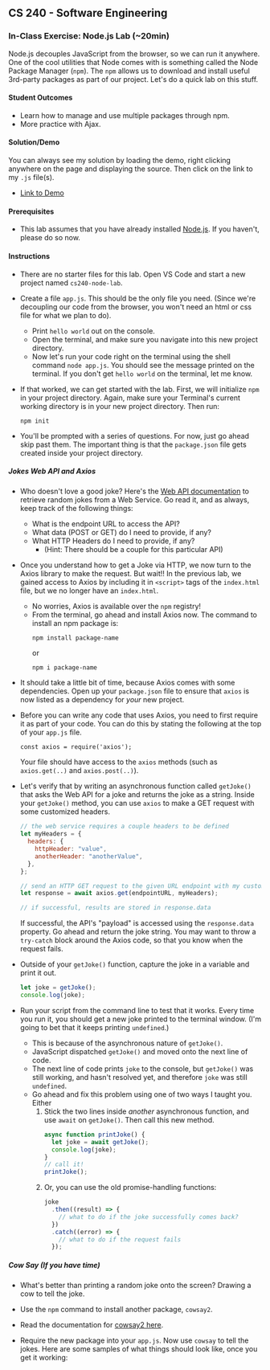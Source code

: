 ## CS 240 - Software Engineering

### In-Class Exercise: Node.js Lab (~20min)

Node.js decouples JavaScript from the browser, so we can run it anywhere. One of the cool utilities that Node comes with is something called the Node Package Manager (`npm`). The `npm` allows us to download and install useful 3rd-party packages as part of our project. Let's do a quick lab on this stuff.

#### Student Outcomes

- Learn how to manage and use multiple packages through npm.
- More practice with Ajax.

#### Solution/Demo

You can always see my solution by loading the demo, right clicking anywhere on the page and displaying the source. Then click on the link to my `.js` file(s).

- [Link to Demo](demo/)

#### Prerequisites

- This lab assumes that you have already installed [Node.js](https://nodejs.org/en/download/). If you haven't, please do so now.

#### Instructions

- There are no starter files for this lab. Open VS Code and start a new project named `cs240-node-lab`.

- Create a file `app.js`. This should be the only file you need. (Since we're decoupling our code from the browser, you won't need an html or css file for what we plan to do).

  - Print `hello world` out on the console.
  - Open the terminal, and make sure you navigate into this new project directory.
  - Now let's run your code right on the terminal using the shell command `node app.js`. You should see the message printed on the terminal. If you don't get `hello world` on the terminal, let me know.

- If that worked, we can get started with the lab. First, we will initialize `npm` in your project directory. Again, make sure your Terminal's current working directory is in your new project directory. Then run:

  ```
  npm init
  ```

- You'll be prompted with a series of questions. For now, just go ahead skip past them. The important thing is that the `package.json` file gets created inside your project directory.

##### Jokes Web API and Axios

- Who doesn't love a good joke? Here's the [Web API documentation](https://icanhazdadjoke.com/api) to retrieve random jokes from a Web Service. Go read it, and as always, keep track of the following things:

  - What is the endpoint URL to access the API?
  - What data (POST or GET) do I need to provide, if any?
  - What HTTP Headers do I need to provide, if any?
    - (Hint: There should be a couple for this particular API)

- Once you understand how to get a Joke via HTTP, we now turn to the Axios library to make the request. But wait!! In the previous lab, we gained access to Axios by including it in `<script>` tags of the `index.html` file, but we no longer have an `index.html`.

  - No worries, Axios is available over the `npm` registry!
  - From the terminal, go ahead and install Axios now. The command to install an npm package is:
    ```
    npm install package-name
    ```
    or
    ```
    npm i package-name
    ```

- It should take a little bit of time, because Axios comes with some dependencies. Open up your `package.json` file to ensure that `axios` is now listed as a dependency for _your_ new project.

- Before you can write any code that uses Axios, you need to first require it as part of your code. You can do this by stating the following at the top of your `app.js` file.

  ```
  const axios = require('axios');
  ```

  Your file should have access to the `axios` methods (such as `axios.get(..)` and `axios.post(..)`).

- Let's verify that by writing an asynchronous function called `getJoke()` that asks the Web API for a joke and returns the joke as a string. Inside your `getJoke()` method, you can use `axios` to make a GET request with some customized headers.

  ```js
  // the web service requires a couple headers to be defined
  let myHeaders = {
    headers: {
      httpHeader: "value",
      anotherHeader: "anotherValue",
    },
  };

  // send an HTTP GET request to the given URL endpoint with my customized headers
  let response = await axios.get(endpointURL, myHeaders);

  // if successful, results are stored in response.data
  ```

  If successful, the API's "payload" is accessed using the `response.data` property. Go ahead and return the joke string. You may want to throw a `try-catch` block around the Axios code, so that you know when the request fails.

- Outside of your `getJoke()` function, capture the joke in a variable and print it out.

  ```js
  let joke = getJoke();
  console.log(joke);
  ```

- Run your script from the command line to test that it works. Every time you run it, you should get a new joke printed to the terminal window. (I'm going to bet that it keeps printing `undefined`.)
  - This is because of the asynchronous nature of `getJoke()`.
  - JavaScript dispatched `getJoke()` and moved onto the next line of code.
  - The next line of code prints `joke` to the console, but `getJoke()` was still working, and hasn't resolved yet, and therefore `joke` was still `undefined`.
  - Go ahead and fix this problem using one of two ways I taught you. Either
    1. Stick the two lines inside _another_ asynchronous function, and use `await` on `getJoke()`. Then call this new method.
       ```js
       async function printJoke() {
         let joke = await getJoke();
         console.log(joke);
       }
       // call it!
       printJoke();
       ```
    2. Or, you can use the old promise-handling functions:
       ```js
       joke
         .then((result) => {
           // what to do if the joke successfully comes back?
         })
         .catch((error) => {
           // what to do if the request fails
         });
       ```

##### Cow Say (If you have time)

- What's better than printing a random joke onto the screen? Drawing a cow to tell the joke.

- Use the `npm` command to install another package, `cowsay2`.

- Read the documentation for [cowsay2 here](https://www.npmjs.com/package/cowsay2).

- Require the new package into your `app.js`. Now use `cowsay` to tell the jokes. Here are some samples of what things should look like, once you get it working:
